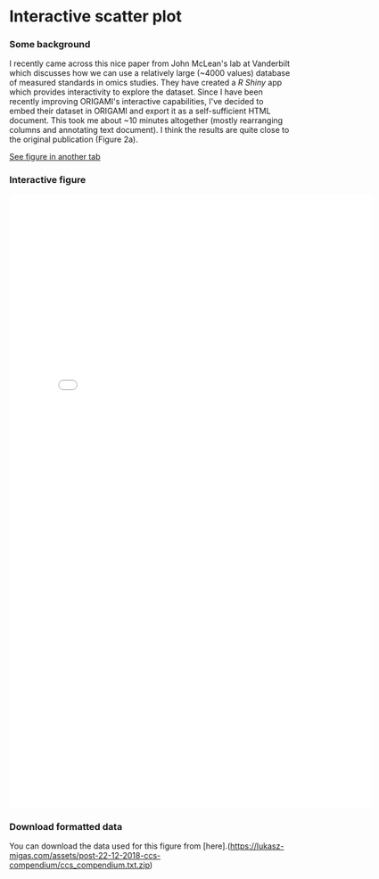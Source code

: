 # Interactive scatter plot

### Some background
I recently came across this nice paper from John McLean's lab at Vanderbilt which discusses how we can use a relatively large (~4000 values) database of measured standards in omics studies. They have created a *R Shiny* app which provides interactivity to explore the dataset. Since I have been recently improving ORIGAMI's interactive capabilities, I've decided to embed their dataset in ORIGAMI and export it as a self-sufficient HTML document. This took me about ~10 minutes altogether (mostly rearranging columns and annotating text document). I think the results are quite close to the original publication (Figure 2a). 

[See figure in another tab](html-files/widgets-ccs-compendium.html)

### Interactive figure

<iframe 
    width="650" 
    frameborder="0" 
    height="1100"
    src="html-files/widgets-ccs-compendium.html" 
    style="background: #FFFFFF;"
></iframe><br />

### Download formatted data
You can download the data used for this figure from [here].(https://lukasz-migas.com/assets/post-22-12-2018-ccs-compendium/ccs_compendium.txt.zip)